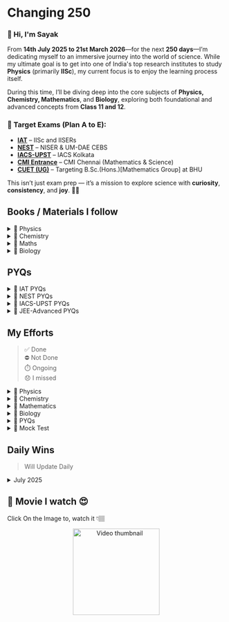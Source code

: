 # Changing 250

### 👋 Hi, I'm Sayak

From **14th July 2025 to 21st March 2026**—for the next **250 days**—I’m dedicating myself to an immersive journey into the world of science. While my ultimate goal is to get into one of India's top research institutes to study **Physics** (primarily **IISc**), my current focus is to enjoy the learning process itself.

During this time, I’ll be diving deep into the core subjects of **Physics, Chemistry, Mathematics**, and **Biology**, exploring both foundational and advanced concepts from **Class 11 and 12**.

### 🎯 Target Exams (Plan A to E):
- **[IAT](https://www.iiseradmission.in/)** – IISc and IISERs
- **[NEST](https://www.nestexam.in/)** – NISER & UM-DAE CEBS
- **[IACS-UPST](https://www.iacs.res.in/)** – IACS Kolkata
- **[CMI Entrance](https://www.cmi.ac.in/admissions/)** – CMI Chennai (Mathematics & Science)
- **[CUET (UG)](https://cuet.nta.nic.in/banaras-hindu-university/)** – Targeting B.Sc.(Hons.)[Mathematics Group] at BHU

This isn’t just exam prep — it’s a mission to explore science with **curiosity**, **consistency**, and **joy**. 🌱🚀



## Books / Materials I follow 

<details><summary>📗 Physics</summary>
 
| Book / Author       | Class / Volume / Title              | Link                                                                                                    |
|---------------------|-------------------------------------|---------------------------------------------------------------------------------------------------------|
| NCERT               | 11                                  | [View](https://gitea.com/hisayakhere/Changing-250/raw/main/Files/Physics/C11P/Class11-PhysicsNCERT.pdf) |
|                     | 12                                  | [View](https://gitea.com/hisayakhere/Changing-250/raw/main/Files/Physics/C12P/Class12-PhysicsNCERT.pdf) |
| HC Verma            | Volume 1                            | [View](https://readyourflow.com/download-hc-verma-concepts-of-physics-volume-1-2022-23/)                |
|                     | Volume 2                            | [View](https://readyourflow.com/hc-verma-concepts-of-physics-volume-2-2022-23/)                         |
| David-Morin         | Introduction to Classical Mechanics | [View](https://gitea.com/hisayakhere/Changing-250/raw/main/Files/Physics/David-Morin.pdf)               |
| Kleppner & Kolenkow | An Introduction to Mechanics        | [View](https://gitea.com/hisayakhere/Changing-250/raw/main/Files/Physics/Kleppner&Kolenkow.pdf)         |
| I.E Iridov          | Problems in General Physics         | [View](https://gitea.com/hisayakhere/Changing-250/raw/main/Files/Physics/IE-Iridov.pdf)                 |
| S.L Arora           | Class 11 Volume 1                   | [View](https://gitea.com/hisayakhere/Changing-250/raw/main/Files/Physics/C11P/11-SLArora-2.pdf)         |
|                     |          Volume 2                   | [View](https://gitea.com/hisayakhere/Changing-250/raw/main/Files/Physics/C11P/11-SLArora-1.pdf)         |
|                     | Class 12 Volume 1                   | [View](https://gitea.com/hisayakhere/Changing-250/raw/main/Files/Physics/C12P/12-SLArora-1.pdf)         |
|                     |          Volume 2                   | [View](https://gitea.com/hisayakhere/Changing-250/raw/main/Files/Physics/C12P/12-SLArora-2.pdf)         |
| Resnick-Halliday    | Fundamentals of Physics             | [View](https://gitea.com/hisayakhere/Changing-250/raw/main/Files/Physics/Resnick-Halliday.pdf)          |
| SciAstra DPPs       |                                     | —                                                                                                       |
| SciAstra Modules    | Volume 1                            | [View](https://gitea.com/hisayakhere/Changing-250/raw/main/Files/Physics/SP1.pdf)                       |
|                     | Volume 2                            | [View](https://gitea.com/hisayakhere/Changing-250/raw/main/Files/Physics/SP2.pdf)                       |
---
</details>

<details><summary>🧪 Chemistry</summary>

| Book             | Class / Volume | Link                                                                                                        |
|------------------|----------------|-------------------------------------------------------------------------------------------------------------|
| NCERT            | 11             | [View](https://gitea.com/hisayakhere/Changing-250/raw/main/Files/Chemistry/C11C/Class11-ChemistryNCERT.pdf) |
|                  | 12             | [View](https://gitea.com/hisayakhere/Changing-250/raw/main/Files/Chemistry/C12C/Class12-ChemistryNCERT.pdf) |
| OP Tandon        | Inorganic      | [View](https://gitea.com/hisayakhere/Changing-250/raw/main/Files/Chemistry/OpTandon-Inorganic.pdf)          |
|                  | Organic        | [View](https://gitea.com/hisayakhere/Changing-250/raw/main/Files/Chemistry/OpTandon-Organic.pdf)            |
|                  | Physical       | [View](https://gitea.com/hisayakhere/Changing-250/raw/main/Files/Chemistry/OpTandon-Physical.pdf)           |
| SciAstra DPPs    |                | —                                                                                                           |
| SciAstra Modules | Volume 1       | [View](https://gitea.com/hisayakhere/Changing-250/raw/main/Files/Chemistry/SC1.pdf)                         |
|                  | Volume 2       | [View](https://gitea.com/hisayakhere/Changing-250/raw/main/Files/Chemistry/SC2.pdf)                         |
---
</details>

<details><summary>📘 Maths</summary>

| Book             | Class / Topic         | Link                                                                                                                            | DPP                                                                                                                  |
|------------------|-----------------------|---------------------------------------------------------------------------------------------------------------------------------|----------------------------------------------------------------------------------------------------------------------|
| NCERT            | 11                    | [View](https://gitea.com/hisayakhere/Changing-250/raw/main/Files/Mathematics/C11M/Class11-MathematicsNCERT.pdf)                 | —                                                                                                                    |
|                  | 12                    | [View](https://gitea.com/hisayakhere/Changing-250/raw/main/Files/Mathematics/C12M/Class12-MathematicsNCERT.pdf)                 | —                                                                                                                    |
| RD Sharma        | 11 (Vol 1)            | [View](https://gitea.com/hisayakhere/Changing-250/raw/main/Files/Mathematics/C11M/RdSharma_Maths_Class11_Volume1_2023-2024.pdf) | —                                                                                                                    |
|                  | 11 (Vol 2)            | [View](https://gitea.com/hisayakhere/Changing-250/raw/main/Files/Mathematics/C11M/RdSharma_Maths_Class11_Volume2_2023-2024.pdf) | —                                                                                                                    |
|                  | 12 (MCQ)              | [View](https://gitea.com/hisayakhere/Changing-250/raw/main/Files/Mathematics/C12M/RdSharma_Maths_Class12_MCQs_2023-2024.pdf)    | —                                                                                                                    |
|                  | 12 (Vol 1)            | [View](https://gitea.com/hisayakhere/Changing-250/raw/main/Files/Mathematics/C12M/RdSharma_Maths_Class12_Volume1_2023-2024.pdf) | —                                                                                                                    |
|                  | 12 (Vol 2)            | [View](https://gitea.com/hisayakhere/Changing-250/raw/main/Files/Mathematics/C12M/RdSharma_Maths_Class12_Volume2_2023-2024.pdf) | —                                                                                                                    |
| Cengage          | Algebra               | [View](https://gitea.com/hisayakhere/Changing-250/raw/main/Files/Mathematics/Cengage/Books/algebra.pdf)                         | [View](https://gitea.com/hisayakhere/Changing-250/raw/main/Files/Mathematics/Cengage/DPP/dpp_algebra.pdf)            |
|                  | Calculus              | [View](https://gitea.com/hisayakhere/Changing-250/raw/main/Files/Mathematics/Cengage/Books/calculus.pdf)                        | [View](https://gitea.com/hisayakhere/Changing-250/raw/main/Files/Mathematics/Cengage/DPP/dpp_calculus.pdf)           |
|                  | Coordinate Geometry   | [View](https://gitea.com/hisayakhere/Changing-250/raw/main/Files/Mathematics/Cengage/Books/coordinateGeometry.pdf)              | [View](https://gitea.com/hisayakhere/Changing-250/raw/main/Files/Mathematics/Cengage/DPP/dpp_coordinategeometry.pdf) |
|                  | Trigonometry          | [View](https://gitea.com/hisayakhere/Changing-250/raw/main/Files/Mathematics/Cengage/Books/trigonometry.pdf)                    | [View](https://gitea.com/hisayakhere/Changing-250/raw/main/Files/Mathematics/Cengage/DPP/dpp_trigonometry.pdf)       |
|                  | Vectors & 3D Geometry | [View](https://gitea.com/hisayakhere/Changing-250/raw/main/Files/Mathematics/Cengage/Books/vectorsAnd3DGeometry.pdf)            | [View](https://gitea.com/hisayakhere/Changing-250/raw/main/Files/Mathematics/Cengage/DPP/dpp_vectorsand3d.pdf)       |
| SciAstra DPPs    |                       | —                                                                                                                               | —                                                                                                                    |
| SciAstra Modules | Volume 1              | [View](https://gitea.com/hisayakhere/Changing-250/raw/main/Files/Mathematics/SM1.pdf)                                           |                                                                                                                      |
|                  | Volume 2              | [View](https://gitea.com/hisayakhere/Changing-250/raw/main/Files/Mathematics/SM2.pdf)                                           |                                                                                                                      |
---
</details>

<details><summary>🧬 Biology</summary>

| Book                   | Class / Volume        | Link                                                                                                    |
|------------------------|-----------------------|---------------------------------------------------------------------------------------------------------|
| NCERT                  | 11 _(Main Priority)_  | [View](https://gitea.com/hisayakhere/Changing-250/raw/main/Files/Biology/C11B/Class11-BiologyNCERT.pdf) |
|                        | 12 _(Main Priority)_  | [View](https://gitea.com/hisayakhere/Changing-250/raw/main/Files/Biology/C12B/Class12-BiologyNCERT.pdf) |
| Trueman's Biology      | Volume 1 _(Optional)_ | [View](https://gitea.com/hisayakhere/Changing-250/raw/main/Files/Biology/C11B/Trueman_1.pdf)            |
|                        | Volume 2 _(Optional)_ | [View](https://gitea.com/hisayakhere/Changing-250/raw/main/Files/Biology/C12B/Trueman_2.pdf)            |
| Vedantu-Tatva Class 11 | Volume 1              | [View](https://gitea.com/hisayakhere/Changing-250/raw/main/Files/Biology/C11B/11BioVedantuTatva-1.pdf)  |
|                        | Volume 2              | [View](https://gitea.com/hisayakhere/Changing-250/raw/main/Files/Biology/C11B/11BioVedantuTatva-2.pdf)  |
|                        | Volume 3              | [View](https://gitea.com/hisayakhere/Changing-250/raw/main/Files/Biology/C11B/11BioVedantuTatva-3.pdf)  |
|                        | Volume 4              | [View](https://gitea.com/hisayakhere/Changing-250/raw/main/Files/Biology/C11B/11BioVedantuTatva-4.pdf)  |
|                        | Volume 5              | [View](https://gitea.com/hisayakhere/Changing-250/raw/main/Files/Biology/C11B/11BioVedantuTatva-5.pdf)  |
| Vedantu-Tatva Class 12 | Volume 1              | [View](https://gitea.com/hisayakhere/Changing-250/raw/main/Files/Biology/C12B/12BioVedantuTatva-1.pdf)  |
|                        | Volume 2              | [View](https://gitea.com/hisayakhere/Changing-250/raw/main/Files/Biology/C12B/12BioVedantuTatva-2.pdf)  |
|                        | Volume 3              | [View](https://gitea.com/hisayakhere/Changing-250/raw/main/Files/Biology/C12B/12BioVedantuTatva-3.pdf)  |
|                        | Volume 4              | [View](https://gitea.com/hisayakhere/Changing-250/raw/main/Files/Biology/C12B/12BioVedantuTatva-4.pdf)  |
|                        | Volume 5              | [View](https://gitea.com/hisayakhere/Changing-250/raw/main/Files/Biology/C12B/12BioVedantuTatva-5.pdf)  |
|                        | Volume 6              | [View](https://gitea.com/hisayakhere/Changing-250/raw/main/Files/Biology/C12B/12BioVedantuTatva-6.pdf)  |
| SciAstra DPPs          |                       | —                                                                                                       |
| SciAstra Modules       | Volume 1              | [View](https://gitea.com/hisayakhere/Changing-250/raw/main/Files/Biology/SB1.pdf)                       |
|                        | Volume 2              | [View](https://gitea.com/hisayakhere/Changing-250/raw/main/Files/Biology/SB2.pdf)                       |

---
</details>
</details>






## PYQs

<details><summary>📝 IAT PYQs</summary> 

| Exam | Year | Link                                                                                        |
|------|------|---------------------------------------------------------------------------------------------|
| IAT  | 2017 | [View](https://gitea.com/hisayakhere/Changing-250/raw/main/Files/PYQs/PYQs-IAT/IAT2017.pdf) |
|      | 2018 | [View](https://gitea.com/hisayakhere/Changing-250/raw/main/Files/PYQs/PYQs-IAT/IAT2018.pdf) |
|      | 2019 | [View](https://gitea.com/hisayakhere/Changing-250/raw/main/Files/PYQs/PYQs-IAT/IAT2019.pdf) |
|      | 2021 | [View](https://gitea.com/hisayakhere/Changing-250/raw/main/Files/PYQs/PYQs-IAT/IAT2021.pdf) |
|      | 2022 | [View](https://gitea.com/hisayakhere/Changing-250/raw/main/Files/PYQs/PYQs-IAT/IAT2022.pdf) |
|      | 2023 | [View](https://gitea.com/hisayakhere/Changing-250/raw/main/Files/PYQs/PYQs-IAT/IAT2023.pdf) |
|      | 2024 | [View](https://gitea.com/hisayakhere/Changing-250/raw/main/Files/PYQs/PYQs-IAT/IAT2024.pdf) |

---
</details>

<details><summary>📝 NEST PYQs</summary> 

| Exam | Year | Session     | Link                                                                                                     |
|------|------|-------------|----------------------------------------------------------------------------------------------------------|
| NEST | 2007 | —           | [View](https://gitea.com/hisayakhere/Changing-250/raw/main/Files/PYQs/PYQs-NEST/NEST-2007.pdf)           |
|      | 2008 | —           | [View](https://gitea.com/hisayakhere/Changing-250/raw/main/Files/PYQs/PYQs-NEST/NEST-2008.pdf)           |
|      | 2009 | —           | [View](https://gitea.com/hisayakhere/Changing-250/raw/main/Files/PYQs/PYQs-NEST/NEST-2009.pdf)           |
|      | 2010 | —           | [View](https://gitea.com/hisayakhere/Changing-250/raw/main/Files/PYQs/PYQs-NEST/NEST-2010.pdf)           |
|      | 2011 | —           | [View](https://gitea.com/hisayakhere/Changing-250/raw/main/Files/PYQs/PYQs-NEST/NEST-2011.pdf)           |
|      | 2012 | —           | [View](https://gitea.com/hisayakhere/Changing-250/raw/main/Files/PYQs/PYQs-NEST/NEST-2012.pdf)           |
|      | 2013 | —           | [View](https://gitea.com/hisayakhere/Changing-250/raw/main/Files/PYQs/PYQs-NEST/NEST-2013.pdf)           |
|      | 2014 | —           | [View](https://gitea.com/hisayakhere/Changing-250/raw/main/Files/PYQs/PYQs-NEST/NEST-2014.pdf)           |
|      | 2015 | —           | [View](https://gitea.com/hisayakhere/Changing-250/raw/main/Files/PYQs/PYQs-NEST/NEST-2015.pdf)           |
|      | 2016 | —           | [View](https://gitea.com/hisayakhere/Changing-250/raw/main/Files/PYQs/PYQs-NEST/NEST-2016.pdf)           |
|      | 2017 | —           | [View](https://gitea.com/hisayakhere/Changing-250/raw/main/Files/PYQs/PYQs-NEST/NEST-2017.pdf)           |
|      | 2018 | —           | [View](https://gitea.com/hisayakhere/Changing-250/raw/main/Files/PYQs/PYQs-NEST/NEST-2018.pdf)           |
|      | 2019 | Session1    | [View](https://gitea.com/hisayakhere/Changing-250/raw/main/Files/PYQs/PYQs-NEST/NEST-2019-Session-1.pdf) |
|      | 2019 | Session2    | [View](https://gitea.com/hisayakhere/Changing-250/raw/main/Files/PYQs/PYQs-NEST/NEST-2019-Session-2.pdf) |
|      | 2020 | Session1    | [View](https://gitea.com/hisayakhere/Changing-250/raw/main/Files/PYQs/PYQs-NEST/NEST-2020-Session-1.pdf) |
|      | 2020 | Session2    | [View](https://gitea.com/hisayakhere/Changing-250/raw/main/Files/PYQs/PYQs-NEST/NEST-2020-Session-2.pdf) |
|      | 2021 | Session1    | [View](https://gitea.com/hisayakhere/Changing-250/raw/main/Files/PYQs/PYQs-NEST/NEST-2021-Session-1.pdf) |
|      | 2021 | Session2    | [View](https://gitea.com/hisayakhere/Changing-250/raw/main/Files/PYQs/PYQs-NEST/NEST-2021-Session-2.pdf) |
|      | 2022 | Session1    | [View](https://gitea.com/hisayakhere/Changing-250/raw/main/Files/PYQs/PYQs-NEST/NEST-2022-Session-1.pdf) |
|      | 2022 | Session2    | [View](https://gitea.com/hisayakhere/Changing-250/raw/main/Files/PYQs/PYQs-NEST/NEST-2022-Session-2.pdf) |
|      | 2023 | Session1    | [View](https://gitea.com/hisayakhere/Changing-250/raw/main/Files/PYQs/PYQs-NEST/NEST-2023-Session-1.pdf) |
|      | 2023 | Session2    | [View](https://gitea.com/hisayakhere/Changing-250/raw/main/Files/PYQs/PYQs-NEST/NEST-2023-Session-2.pdf) |
|      | 2024 | Session1    | [View](https://gitea.com/hisayakhere/Changing-250/raw/main/Files/PYQs/PYQs-NEST/NEST-2024-Session-1.pdf) |
|      | 2024 | Session2    | [View](https://gitea.com/hisayakhere/Changing-250/raw/main/Files/PYQs/PYQs-NEST/NEST-2024-Session-2.pdf) |

---
</details>

<details><summary>📝 IACS-UPST PYQs</summary> 

| Exam      | Year | Link                                                                                               |
|-----------|------|----------------------------------------------------------------------------------------------------|
| IACS UPST | 2022 | [View](https://gitea.com/hisayakhere/Changing-250/raw/main/Files/PYQs/PYQs-IACSUPST/UPST_2022.pdf) |
|           | 2024 | [View](https://gitea.com/hisayakhere/Changing-250/raw/main/Files/PYQs/PYQs-IACSUPST/UPST_2024.pdf) |

---
</details>

<details><summary>📝 JEE-Advanced PYQs</summary> 

| Exam         | Year | Paper   | Link                                                                                        |
|--------------|------|---------|---------------------------------------------------------------------------------------------|
| JEE Advanced | 2007 | Paper1 | [View](https://gitea.com/hisayakhere/Changing-250/raw/main/Files/PYQs/PYQs-JEEA/2007_1.pdf) |
|              | 2007 | Paper2 | [View](https://gitea.com/hisayakhere/Changing-250/raw/main/Files/PYQs/PYQs-JEEA/2007_2.pdf) |
|              | 2008 | Paper1 | [View](https://gitea.com/hisayakhere/Changing-250/raw/main/Files/PYQs/PYQs-JEEA/2008_1.pdf) |
|              | 2008 | Paper2 | [View](https://gitea.com/hisayakhere/Changing-250/raw/main/Files/PYQs/PYQs-JEEA/2008_2.pdf) |
|              | 2009 | Paper1 | [View](https://gitea.com/hisayakhere/Changing-250/raw/main/Files/PYQs/PYQs-JEEA/2009_1.pdf) |
|              | 2009 | Paper2 | [View](https://gitea.com/hisayakhere/Changing-250/raw/main/Files/PYQs/PYQs-JEEA/2009_2.pdf) |
|              | 2010 | Paper1 | [View](https://gitea.com/hisayakhere/Changing-250/raw/main/Files/PYQs/PYQs-JEEA/2010_1.pdf) |
|              | 2010 | Paper2 | [View](https://gitea.com/hisayakhere/Changing-250/raw/main/Files/PYQs/PYQs-JEEA/2010_2.pdf) |
|              | 2011 | Paper1 | [View](https://gitea.com/hisayakhere/Changing-250/raw/main/Files/PYQs/PYQs-JEEA/2011_1.pdf) |
|              | 2011 | Paper2 | [View](https://gitea.com/hisayakhere/Changing-250/raw/main/Files/PYQs/PYQs-JEEA/2011_2.pdf) |
|              | 2012 | Paper1 | [View](https://gitea.com/hisayakhere/Changing-250/raw/main/Files/PYQs/PYQs-JEEA/2012_1.pdf) |
|              | 2012 | Paper2 | [View](https://gitea.com/hisayakhere/Changing-250/raw/main/Files/PYQs/PYQs-JEEA/2012_2.pdf) |
|              | 2013 | Paper1 | [View](https://gitea.com/hisayakhere/Changing-250/raw/main/Files/PYQs/PYQs-JEEA/2013_1.pdf) |
|              | 2013 | Paper2 | [View](https://gitea.com/hisayakhere/Changing-250/raw/main/Files/PYQs/PYQs-JEEA/2013_2.pdf) |
|              | 2014 | Paper1 | [View](https://gitea.com/hisayakhere/Changing-250/raw/main/Files/PYQs/PYQs-JEEA/2014_1.pdf) |
|              | 2014 | Paper2 | [View](https://gitea.com/hisayakhere/Changing-250/raw/main/Files/PYQs/PYQs-JEEA/2014_2.pdf) |
|              | 2015 | Paper1 | [View](https://gitea.com/hisayakhere/Changing-250/raw/main/Files/PYQs/PYQs-JEEA/2015_1.pdf) |
|              | 2015 | Paper2 | [View](https://gitea.com/hisayakhere/Changing-250/raw/main/Files/PYQs/PYQs-JEEA/2015_2.pdf) |
|              | 2016 | Paper1 | [View](https://gitea.com/hisayakhere/Changing-250/raw/main/Files/PYQs/PYQs-JEEA/2016_1.pdf) |
|              | 2016 | Paper2 | [View](https://gitea.com/hisayakhere/Changing-250/raw/main/Files/PYQs/PYQs-JEEA/2016_2.pdf) |
|              | 2017 | Paper1 | [View](https://gitea.com/hisayakhere/Changing-250/raw/main/Files/PYQs/PYQs-JEEA/2017_1.pdf) |
|              | 2017 | Paper2 | [View](https://gitea.com/hisayakhere/Changing-250/raw/main/Files/PYQs/PYQs-JEEA/2017_2.pdf) |
|              | 2018 | Paper1 | [View](https://gitea.com/hisayakhere/Changing-250/raw/main/Files/PYQs/PYQs-JEEA/2018_1.pdf) |
|              | 2018 | Paper2 | [View](https://gitea.com/hisayakhere/Changing-250/raw/main/Files/PYQs/PYQs-JEEA/2018_2.pdf) |
|              | 2019 | Paper1 | [View](https://gitea.com/hisayakhere/Changing-250/raw/main/Files/PYQs/PYQs-JEEA/2019_1.pdf) |
|              | 2019 | Paper2 | [View](https://gitea.com/hisayakhere/Changing-250/raw/main/Files/PYQs/PYQs-JEEA/2019_2.pdf) |
|              | 2020 | Paper1 | [View](https://gitea.com/hisayakhere/Changing-250/raw/main/Files/PYQs/PYQs-JEEA/2020_1.pdf) |
|              | 2020 | Paper2 | [View](https://gitea.com/hisayakhere/Changing-250/raw/main/Files/PYQs/PYQs-JEEA/2020_2.pdf) |
|              | 2021 | Paper1 | [View](https://gitea.com/hisayakhere/Changing-250/raw/main/Files/PYQs/PYQs-JEEA/2021_1.pdf) |
|              | 2021 | Paper2 | [View](https://gitea.com/hisayakhere/Changing-250/raw/main/Files/PYQs/PYQs-JEEA/2021_2.pdf) |
|              | 2022 | Paper1 | [View](https://gitea.com/hisayakhere/Changing-250/raw/main/Files/PYQs/PYQs-JEEA/2022_1.pdf) |
|              | 2022 | Paper2 | [View](https://gitea.com/hisayakhere/Changing-250/raw/main/Files/PYQs/PYQs-JEEA/2022_2.pdf) |
|              | 2023 | Paper1 | [View](https://gitea.com/hisayakhere/Changing-250/raw/main/Files/PYQs/PYQs-JEEA/2023_1.pdf) |
|              | 2023 | Paper2 | [View](https://gitea.com/hisayakhere/Changing-250/raw/main/Files/PYQs/PYQs-JEEA/2023_2.pdf) |
|              | 2024 | Paper1 | [View](https://gitea.com/hisayakhere/Changing-250/raw/main/Files/PYQs/PYQs-JEEA/2024_1.pdf) |
|              | 2024 | Paper2 | [View](https://gitea.com/hisayakhere/Changing-250/raw/main/Files/PYQs/PYQs-JEEA/2024_2.pdf) |

</details>

## My Efforts
> ✅ Done<br>
> ⛔ Not Done<br>
> ⏱️ Ongoing<br>
> 😞 I missed


<details><summary>📗 Physics</summary>
<!--
    *E -> Effort not Excuses 
    %% Way of Studying
    - Study Notes/Books
    - Do Deliberate Practice a lot of questions
    - Revision { Daily Revision + Sunday (Weekly Revision) }
    - Mock Test {Timed}
-->

| Chapter                                   | 1|R1|R2|R3|R4|R5|R6|R7|R8|
|-------------------------------------------|--|--|--|--|--|--|--|--|--|
| Units & Measurements                      |⛔|⛔|⛔|⛔|⛔|⛔|⛔|⛔|⛔|
| Motion In a Straight Line                 |⛔|⛔|⛔|⛔|⛔|⛔|⛔|⛔|⛔|
| Motion In a Plane                         |⛔|⛔|⛔|⛔|⛔|⛔|⛔|⛔|⛔|
| Basic Maths                               |⏱️|⛔|⛔|⛔|⛔|⛔|⛔|⛔|⛔|
| Laws of Motion                            |⛔|⛔|⛔|⛔|⛔|⛔|⛔|⛔|⛔|
| Work, Energy & Power                      |⛔|⛔|⛔|⛔|⛔|⛔|⛔|⛔|⛔|
| System of Particles and Rotational Motion |⛔|⛔|⛔|⛔|⛔|⛔|⛔|⛔|⛔|
| Gravitation                               |⛔|⛔|⛔|⛔|⛔|⛔|⛔|⛔|⛔|
| Mechanical Properties of Solids           |⛔|⛔|⛔|⛔|⛔|⛔|⛔|⛔|⛔|
| Mechanical Properties of Fluids           |⛔|⛔|⛔|⛔|⛔|⛔|⛔|⛔|⛔|
| Thermal Properties of Matter              |⛔|⛔|⛔|⛔|⛔|⛔|⛔|⛔|⛔|
| Thermodynamics                            |⛔|⛔|⛔|⛔|⛔|⛔|⛔|⛔|⛔|
| Kinetic Theory                            |⛔|⛔|⛔|⛔|⛔|⛔|⛔|⛔|⛔|
| Oscillations                              |⛔|⛔|⛔|⛔|⛔|⛔|⛔|⛔|⛔|
| Waves                                     |⛔|⛔|⛔|⛔|⛔|⛔|⛔|⛔|⛔|
| Electric Charges & Feilds                 |⛔|⛔|⛔|⛔|⛔|⛔|⛔|⛔|⛔|
| Electrostatic Potential & Capacitance     |⛔|⛔|⛔|⛔|⛔|⛔|⛔|⛔|⛔|
| Current Electricity                       |⛔|⛔|⛔|⛔|⛔|⛔|⛔|⛔|⛔|
| Moving Charges & Magnetism                |⛔|⛔|⛔|⛔|⛔|⛔|⛔|⛔|⛔|
| Magnetism & Matter                        |⛔|⛔|⛔|⛔|⛔|⛔|⛔|⛔|⛔|
| Electromagnetic Induction                 |⛔|⛔|⛔|⛔|⛔|⛔|⛔|⛔|⛔|
| Alternating Current                       |⛔|⛔|⛔|⛔|⛔|⛔|⛔|⛔|⛔|
| Electromagnetic Waves                     |⛔|⛔|⛔|⛔|⛔|⛔|⛔|⛔|⛔|
| Ray Optics and Optical Instruments        |⛔|⛔|⛔|⛔|⛔|⛔|⛔|⛔|⛔|
| Wave Optics                               |⛔|⛔|⛔|⛔|⛔|⛔|⛔|⛔|⛔|
| Dual Nature of Radiation and Matter       |⛔|⛔|⛔|⛔|⛔|⛔|⛔|⛔|⛔|
| Atoms                                     |⛔|⛔|⛔|⛔|⛔|⛔|⛔|⛔|⛔|
| Nuclei                                    |⛔|⛔|⛔|⛔|⛔|⛔|⛔|⛔|⛔|
| Semiconductor                             |⛔|⛔|⛔|⛔|⛔|⛔|⛔|⛔|⛔|
---
</details>

<details><summary>🧪 Chemistry</summary>
<!--
    >>> R1 = Primary Revision (Theory + NCERT + DPP)
    >>> R2 = Revision 1 * From NOTES
    >>> R3 = Revision 2 * From NOTES
    >>> R4 = Revision 3 * From NOTES
    >>> R5 = Revision 4 * From NOTES
    >>> R6 = Revision 6 (*after completing the R6 only make short-notes, not before that) [Before 1st December]
    >>> R7 = Revision 7 * From NOTES
    >>> R - final = Final Revision * From NOTES [Before 1st May]
    // Make sure do every revision within before 25 days, to get the concepts absorbed}
    %% Do's
    - Attend all live classes 
    - Give all the Mocks at the actual time
    - Solve DPP's till 7 days of chapter complete
    - Mock Analysis
            - Mistakes > Random (Human Error)
                       > Blunder (Applying Wrong Concept)
    - Study NCERT Coloring - Boxes
    %% Don'ts
    - During Live classes focuses on the Board not on the mind
    - Think Less Act More
    - Focus on the real part neglect imaginery 
    - Don't be a Looser 
-->

| Chapter                                 | 1|R1|R2|R3|R4|R5|R6|R7|R8|
|-----------------------------------------|--|--|--|--|--|--|--|--|--|
| Some Basic Concepts Of Chemistry        |⏱️|⛔|⛔|⛔|⛔|⛔|⛔|⛔|⛔|
| Structure of Atom                       |⛔|⛔|⛔|⛔|⛔|⛔|⛔|⛔|⛔|
| Classification of Periodic Properties   |⛔|⛔|⛔|⛔|⛔|⛔|⛔|⛔|⛔|
| Chemical Bonding                        |⛔|⛔|⛔|⛔|⛔|⛔|⛔|⛔|⛔|
| Thermodynamics                          |⛔|⛔|⛔|⛔|⛔|⛔|⛔|⛔|⛔|
| Equilibrium                             |⛔|⛔|⛔|⛔|⛔|⛔|⛔|⛔|⛔|
| Redox Reactions                         |⛔|⛔|⛔|⛔|⛔|⛔|⛔|⛔|⛔|
| Organic Chemistry - Basics              |⛔|⛔|⛔|⛔|⛔|⛔|⛔|⛔|⛔|
| Hydrocarbons                            |⛔|⛔|⛔|⛔|⛔|⛔|⛔|⛔|⛔|
| Solutions                               |⛔|⛔|⛔|⛔|⛔|⛔|⛔|⛔|⛔|
| Electrochemistry                        |⛔|⛔|⛔|⛔|⛔|⛔|⛔|⛔|⛔|
| Chemical Kinetics                       |⛔|⛔|⛔|⛔|⛔|⛔|⛔|⛔|⛔|
| D & F Block                             |⛔|⛔|⛔|⛔|⛔|⛔|⛔|⛔|⛔|
| Coordination Compounds                  |⛔|⛔|⛔|⛔|⛔|⛔|⛔|⛔|⛔|
| Haloalkens & Haloarenes                 |⛔|⛔|⛔|⛔|⛔|⛔|⛔|⛔|⛔|
| Alcohols, Phenols & Ethers              |⛔|⛔|⛔|⛔|⛔|⛔|⛔|⛔|⛔|
| Aldehydes, Ketones and Carboxylic Acids |⛔|⛔|⛔|⛔|⛔|⛔|⛔|⛔|⛔|
| Amines                                  |⛔|⛔|⛔|⛔|⛔|⛔|⛔|⛔|⛔|
| Biomolecules                            |⛔|⛔|⛔|⛔|⛔|⛔|⛔|⛔|⛔|
</details>

<details><summary>📘 Mathematics</summary>
<!-- 
    ### Ancient Characteristics 
        >>> Struggle --  Hardwork
        >>> Focused
        >>> Proper Sleep (6-8 hrs)
        >>> Healthy Deight (Avoid Fast Food)
        >>> Less Interaction with Relatives
    ### Gen Z Characteristics
        >>> Avoid Social Media
        >>> Avoid Over-thinking 
        %% Do's
        -- Follow live class with Focus 
        -- Revise the Notes and do each concept
        -- Do NCERT Example & Exercise
        -- Do DPPs
        -- IAT/NEST Mock Book
        -- Do Questions (More Practice and Examples)
        -- NEVER fall in backlog
        -- 4 copies (Class NOTES, DPP & Module, Mock Test Analysis, Extra Revision, )
-->

| Chapter                                 | 1|P1|P2|P3|P4|P5|P6|P7|P8|
|-----------------------------------------|--|--|--|--|--|--|--|--|--|
| Sets                                    |✅|⛔|⛔|⛔|⛔|⛔|⛔|⛔|⛔|
| Relations and Functions                 |⛔|⛔|⛔|⛔|⛔|⛔|⛔|⛔|⛔|
| Trigonometric Functions                 |⛔|⛔|⛔|⛔|⛔|⛔|⛔|⛔|⛔| 
| Complex Numbers and Quadratic Equations |⛔|⛔|⛔|⛔|⛔|⛔|⛔|⛔|⛔| 
| Linear Inequalities                     |⛔|⛔|⛔|⛔|⛔|⛔|⛔|⛔|⛔|  
| Permutations and Combinations           |⛔|⛔|⛔|⛔|⛔|⛔|⛔|⛔|⛔|  
| Binomial Theorem                        |⛔|⛔|⛔|⛔|⛔|⛔|⛔|⛔|⛔|  
| Sequence and Series                     |⛔|⛔|⛔|⛔|⛔|⛔|⛔|⛔|⛔|  
| Straight Lines                          |⛔|⛔|⛔|⛔|⛔|⛔|⛔|⛔|⛔|  
| Conic Sections                          |⛔|⛔|⛔|⛔|⛔|⛔|⛔|⛔|⛔|  
| Introduction to 3D Geometry             |⛔|⛔|⛔|⛔|⛔|⛔|⛔|⛔|⛔|  
| Limits & Derivatives                    |⛔|⛔|⛔|⛔|⛔|⛔|⛔|⛔|⛔|  
| Statistics                              |⛔|⛔|⛔|⛔|⛔|⛔|⛔|⛔|⛔|  
| Probability                             |⛔|⛔|⛔|⛔|⛔|⛔|⛔|⛔|⛔|  
| Relations and Functions                 |⛔|⛔|⛔|⛔|⛔|⛔|⛔|⛔|⛔| 
| Inverse Trigonometric Functions         |⛔|⛔|⛔|⛔|⛔|⛔|⛔|⛔|⛔| 
| Matrices                                |⛔|⛔|⛔|⛔|⛔|⛔|⛔|⛔|⛔| 
| Determinants                            |⛔|⛔|⛔|⛔|⛔|⛔|⛔|⛔|⛔| 
| Continuity and Differentiability        |⛔|⛔|⛔|⛔|⛔|⛔|⛔|⛔|⛔| 
| Application of Derivatives              |⛔|⛔|⛔|⛔|⛔|⛔|⛔|⛔|⛔| 
| Integrals                               |⛔|⛔|⛔|⛔|⛔|⛔|⛔|⛔|⛔| 
| Application of Integrals                |⛔|⛔|⛔|⛔|⛔|⛔|⛔|⛔|⛔| 
| Differential Equations                  |⛔|⛔|⛔|⛔|⛔|⛔|⛔|⛔|⛔| 
| Vector Algebra                          |⛔|⛔|⛔|⛔|⛔|⛔|⛔|⛔|⛔| 
| 3D Geometry                             |⛔|⛔|⛔|⛔|⛔|⛔|⛔|⛔|⛔| 
| Linear Programming                      |⛔|⛔|⛔|⛔|⛔|⛔|⛔|⛔|⛔| 
| Probability                             |⛔|⛔|⛔|⛔|⛔|⛔|⛔|⛔|⛔| 
</details>

<details><summary>🧬 Biology</summary>
<!--
    *It is your Goal
    >>> Time is not a barrier
    >>> All concepts must be studied in Depth
    >>> Do not miss any lecture at any cost otherwise, it will lead to - procastination ❌
    >>> Repeated Cycle of Revision is must - fast 
    >>> Solving Multiple Different type of Question is Must 
-->

| Chapter                                  | 1|R1|R2|R3|R4|R5|R6|R7|R8|
|------------------------------------------|--|--|--|--|--|--|--|--|--|
| Biomolecules                             |⏱️|⛔|⛔|⛔|⛔|⛔|⛔|⛔|⛔|
| The Living World                         |⛔|⛔|⛔|⛔|⛔|⛔|⛔|⛔|⛔|
| Biological Classification                |⛔|⛔|⛔|⛔|⛔|⛔|⛔|⛔|⛔|   
| Plant Kingdom                            |⛔|⛔|⛔|⛔|⛔|⛔|⛔|⛔|⛔|   
| Animal Kingdom                           |⛔|⛔|⛔|⛔|⛔|⛔|⛔|⛔|⛔|   
| Morphology of Flowering Plants           |⛔|⛔|⛔|⛔|⛔|⛔|⛔|⛔|⛔|   
| Anatomy of Flowering Plants              |⛔|⛔|⛔|⛔|⛔|⛔|⛔|⛔|⛔|   
| Structural Organisation in Animals       |⛔|⛔|⛔|⛔|⛔|⛔|⛔|⛔|⛔|   
| Cell : The Unit of Life                  |⛔|⛔|⛔|⛔|⛔|⛔|⛔|⛔|⛔|   
| Cell Cycle & Cell Division               |⛔|⛔|⛔|⛔|⛔|⛔|⛔|⛔|⛔|   
| Photosynthesis in Higher Plants          |⛔|⛔|⛔|⛔|⛔|⛔|⛔|⛔|⛔|   
| Respiration in Plants                    |⛔|⛔|⛔|⛔|⛔|⛔|⛔|⛔|⛔|   
| Plant Growth and Development             |⛔|⛔|⛔|⛔|⛔|⛔|⛔|⛔|⛔|   
| Breathing and Exchange of Gases          |⛔|⛔|⛔|⛔|⛔|⛔|⛔|⛔|⛔|   
| Body Fluids and Circulation              |⛔|⛔|⛔|⛔|⛔|⛔|⛔|⛔|⛔|   
| Excretory Products and their Elimination |⛔|⛔|⛔|⛔|⛔|⛔|⛔|⛔|⛔|   
| Locomotion and Movement                  |⛔|⛔|⛔|⛔|⛔|⛔|⛔|⛔|⛔|   
| Neural Control and Coordination          |⛔|⛔|⛔|⛔|⛔|⛔|⛔|⛔|⛔|   
| Chemical Coordination and Integration    |⛔|⛔|⛔|⛔|⛔|⛔|⛔|⛔|⛔|   
| Sexual Reproduction in Flowering Plants  |⛔|⛔|⛔|⛔|⛔|⛔|⛔|⛔|⛔|   
| Human Reproduction                       |⛔|⛔|⛔|⛔|⛔|⛔|⛔|⛔|⛔|   
| Reproductive Health                      |⛔|⛔|⛔|⛔|⛔|⛔|⛔|⛔|⛔|   
| Principles of Inheritance and Variation  |⛔|⛔|⛔|⛔|⛔|⛔|⛔|⛔|⛔|   
| Molecular Basis of Inheritance           |⛔|⛔|⛔|⛔|⛔|⛔|⛔|⛔|⛔|   
| Evolution                                |⛔|⛔|⛔|⛔|⛔|⛔|⛔|⛔|⛔|   
| Human Health and Disease                 |⛔|⛔|⛔|⛔|⛔|⛔|⛔|⛔|⛔|   
| Microbes in Human Welfare                |⛔|⛔|⛔|⛔|⛔|⛔|⛔|⛔|⛔|   
| Biotechnology : Principles and Processes |⛔|⛔|⛔|⛔|⛔|⛔|⛔|⛔|⛔|   
| Biotechnology and its Applications       |⛔|⛔|⛔|⛔|⛔|⛔|⛔|⛔|⛔|   
| Organisms and Populations                |⛔|⛔|⛔|⛔|⛔|⛔|⛔|⛔|⛔|   
| Ecosystem                                |⛔|⛔|⛔|⛔|⛔|⛔|⛔|⛔|⛔|   
| Biodiversity and Conservation            |⛔|⛔|⛔|⛔|⛔|⛔|⛔|⛔|⛔|   
</details>

<details><summary>📝 PYQs</summary>

| Exam Name + Year + Session / Paper |✅|Analysis|
|------------------------------------|--|--------|
| IAT2017                            |⛔|NotDone|
| IAT2018                            |⛔|NotDone|
| IAT2019                            |⛔|NotDone|
| IAT2021                            |⛔|NotDone|
| IAT2022                            |⛔|NotDone|
| IAT2023                            |⛔|NotDone|
| IAT2024                            |⛔|NotDone|
| NEST2007                           |⛔|NotDone|
| NEST2008                           |⛔|NotDone|
| NEST2009                           |⛔|NotDone|
| NEST2010                           |⛔|NotDone|
| NEST2011                           |⛔|NotDone|
| NEST2012                           |⛔|NotDone|
| NEST2013                           |⛔|NotDone|
| NEST2014                           |⛔|NotDone|
| NEST2015                           |⛔|NotDone|
| NEST2016                           |⛔|NotDone|
| NEST2017                           |⛔|NotDone|
| NEST2018                           |⛔|NotDone|
| NEST2019Session1                   |⛔|NotDone|
| NEST2019Session2                   |⛔|NotDone|
| NEST2020Session1                   |⛔|NotDone|
| NEST2020Session2                   |⛔|NotDone|
| NEST2021Session1                   |⛔|NotDone|
| NEST2021Session2                   |⛔|NotDone|
| NEST2022Session1                   |⛔|NotDone|
| NEST2022Session2                   |⛔|NotDone|
| NEST2023Session1                   |⛔|NotDone|
| NEST2023Session2                   |⛔|NotDone|
| NEST2024Session1                   |⛔|NotDone|
| NEST2024Session2                   |⛔|NotDone|
| IACSUPST2022                       |⛔|NotDone|
| IACSUPST2024                       |⛔|NotDone|
| JEEA2007Paper1                     |⛔|NotDone|
| JEEA2007Paper2                     |⛔|NotDone|
| JEEA2008Paper1                     |⛔|NotDone|
| JEEA2008Paper2                     |⛔|NotDone|
| JEEA2009Paper1                     |⛔|NotDone|
| JEEA2009Paper2                     |⛔|NotDone|
| JEEA2010Paper1                     |⛔|NotDone|
| JEEA2010Paper2                     |⛔|NotDone|
| JEEA2011Paper1                     |⛔|NotDone|
| JEEA2011Paper2                     |⛔|NotDone|
| JEEA2012Paper1                     |⛔|NotDone|
| JEEA2012Paper2                     |⛔|NotDone|
| JEEA2013Paper1                     |⛔|NotDone|
| JEEA2013Paper2                     |⛔|NotDone|
| JEEA2014Paper1                     |⛔|NotDone|
| JEEA2014Paper2                     |⛔|NotDone|
| JEEA2015Paper1                     |⛔|NotDone|
| JEEA2015Paper2                     |⛔|NotDone|
| JEEA2016Paper1                     |⛔|NotDone|
| JEEA2016Paper2                     |⛔|NotDone|
| JEEA2017Paper1                     |⛔|NotDone|
| JEEA2017Paper2                     |⛔|NotDone|
| JEEA2018Paper1                     |⛔|NotDone|
| JEEA2018Paper2                     |⛔|NotDone|
| JEEA2019Paper1                     |⛔|NotDone|
| JEEA2019Paper2                     |⛔|NotDone|
| JEEA2020Paper1                     |⛔|NotDone|
| JEEA2020Paper2                     |⛔|NotDone|
| JEEA2021Paper1                     |⛔|NotDone|
| JEEA2021Paper2                     |⛔|NotDone|
| JEEA2022Paper1                     |⛔|NotDone|
| JEEA2022Paper2                     |⛔|NotDone|
| JEEA2023Paper1                     |⛔|NotDone|
| JEEA2023Paper2                     |⛔|NotDone|
| JEEA2024Paper1                     |⛔|NotDone|
| JEEA2024Paper2                     |⛔|NotDone|

</details>
<details><summary>📑 Mock Test</summary>

| Date    | Tests       | Score  |
|---------|-------------|--------|
| 03/08/25| IAT Mock 1  | XXX/240|
| 24/08/25| NEST Mock 1 | XXX/180|
| 14/09/25| IAT Mock 2  | XXX/240|
| 05/10/25| NEST Mock 2 | XXX/180|
| 26/10/25| IAT Mock 3  | XXX/240|
| 16/11/25| NEST Mock 3 | XXX/180|
| 07/12/25| IAT Mock 4  | XXX/240|
| 28/12/25| NEST Mock 4 | XXX/180|
| 18/01/26| IAT Mock 5  | XXX/240|
| 08/02/26| NEST Mock 5 | XXX/180|
| 01/03/26| IAT Mock 6  | XXX/240|
| 08/03/26| NEST Mock 6 | XXX/180|

</details>


## Daily Wins



> Will Update Daily

<details><summary>July 2025</summary>

- [14-07-2025](https://mstdn.social/@hisayakhere/114846303037218973)
- [15-07-2025](https://mstdn.social/@hisayakhere/114852946324497271)
- [16-07-2025](https://mstdn.social/@hisayakhere/114861229613172226)
- [17-07-2025](https://mstdn.social/@hisayakhere/114864216190636271)
<!--
- [18-07-2025]()
- [19-07-2025]()
- [20-07-2025]()
- [21-07-2025]()
- [22-07-2025]()
- [23-07-2025]()
- [24-07-2025]()
- [25-07-2025]()
- [26-07-2025]()
- [27-07-2025]()
- [28-07-2025]()
- [29-07-2025]()
- [30-07-2025]()
- [31-07-2025]()
</details>
<details><summary>August 2025</summary>

- [01-08-2025]()
- [02-08-2025]()
- [03-08-2025]()
- [04-08-2025]()
- [05-08-2025]()
- [06-08-2025]()
- [07-08-2025]()
- [08-08-2025]()
- [09-08-2025]()
- [10-08-2025]()
- [11-08-2025]()
- [12-08-2025]()
- [13-08-2025]()
- [14-08-2025]()
- [15-08-2025]()
- [16-08-2025]()
- [17-08-2025]()
- [18-08-2025]()
- [19-08-2025]()
- [20-08-2025]()
- [21-08-2025]()
- [22-08-2025]()
- [23-08-2025]()
- [24-08-2025]()
- [25-08-2025]()
- [26-08-2025]()
- [27-08-2025]()
- [28-08-2025]()
- [29-08-2025]()
- [30-08-2025]()
- [31-08-2025]()
</details>
<details><summary>September 2025</summary>

- [01-09-2025]()
- [02-09-2025]()
- [03-09-2025]()
- [04-09-2025]()
- [05-09-2025]()
- [06-09-2025]()
- [07-09-2025]()
- [08-09-2025]()
- [09-09-2025]()
- [10-09-2025]()
- [11-09-2025]()
- [12-09-2025]()
- [13-09-2025]()
- [14-09-2025]()
- [15-09-2025]()
- [16-09-2025]()
- [17-09-2025]()
- [18-09-2025]()
- [19-09-2025]()
- [20-09-2025]()
- [21-09-2025]()
- [22-09-2025]()
- [23-09-2025]()
- [24-09-2025]()
- [25-09-2025]()
- [26-09-2025]()
- [27-09-2025]()
- [28-09-2025]()
- [29-09-2025]()
- [30-09-2025]()
</details>
<details><summary>October 2025</summary>

- [01-10-2025]()
- [02-10-2025]()
- [03-10-2025]()
- [04-10-2025]()
- [05-10-2025]()
- [06-10-2025]()
- [07-10-2025]()
- [08-10-2025]()
- [09-10-2025]()
- [10-10-2025]()
- [11-10-2025]()
- [12-10-2025]()
- [13-10-2025]()
- [14-10-2025]()
- [15-10-2025]()
- [16-10-2025]()
- [17-10-2025]()
- [18-10-2025]()
- [19-10-2025]()
- [20-10-2025]()
- [21-10-2025]()
- [22-10-2025]()
- [23-10-2025]()
- [24-10-2025]()
- [25-10-2025]()
- [26-10-2025]()
- [27-10-2025]()
- [28-10-2025]()
- [29-10-2025]()
- [30-10-2025]()
- [31-10-2025]()
</details>
<details><summary>November 2025</summary>

- [01-11-2025]()
- [02-11-2025]()
- [03-11-2025]()
- [04-11-2025]()
- [05-11-2025]()
- [06-11-2025]()
- [07-11-2025]()
- [08-11-2025]()
- [09-11-2025]()
- [10-11-2025]()
- [11-11-2025]()
- [12-11-2025]()
- [13-11-2025]()
- [14-11-2025]()
- [15-11-2025]()
- [16-11-2025]()
- [17-11-2025]()
- [18-11-2025]()
- [19-11-2025]()
- [20-11-2025]()
- [21-11-2025]()
- [22-11-2025]()
- [23-11-2025]()
- [24-11-2025]()
- [25-11-2025]()
- [26-11-2025]()
- [27-11-2025]()
- [28-11-2025]()
- [29-11-2025]()
- [30-11-2025]()
</details>
<details><summary>December 2025</summary>

- [01-12-2025]()
- [02-12-2025]()
- [03-12-2025]()
- [04-12-2025]()
- [05-12-2025]()
- [06-12-2025]()
- [07-12-2025]()
- [08-12-2025]()
- [09-12-2025]()
- [10-12-2025]()
- [11-12-2025]()
- [12-12-2025]()
- [13-12-2025]()
- [14-12-2025]()
- [15-12-2025]()
- [16-12-2025]()
- [17-12-2025]()
- [18-12-2025]()
- [19-12-2025]()
- [20-12-2025]()
- [21-12-2025]()
- [22-12-2025]()
- [23-12-2025]()
- [24-12-2025]()
- [25-12-2025]()
- [26-12-2025]()
- [27-12-2025]()
- [28-12-2025]()
- [29-12-2025]()
- [30-12-2025]()
- [31-12-2025]()
</details>
<details><summary>January 2026</summary>

- [01-01-2026]()
- [02-01-2026]()
- [03-01-2026]()
- [04-01-2026]()
- [05-01-2026]()
- [06-01-2026]()
- [07-01-2026]()
- [08-01-2026]()
- [09-01-2026]()
- [10-01-2026]()
- [11-01-2026]()
- [12-01-2026]()
- [13-01-2026]()
- [14-01-2026]()
- [15-01-2026]()
- [16-01-2026]()
- [17-01-2026]()
- [18-01-2026]()
- [19-01-2026]()
- [20-01-2026]()
- [21-01-2026]()
- [22-01-2026]()
- [23-01-2026]()
- [24-01-2026]()
- [25-01-2026]()
- [26-01-2026]()
- [27-01-2026]()
- [28-01-2026]()
- [29-01-2026]()
- [30-01-2026]()
- [31-01-2026]()
</details>
<details><summary>February 2026</summary>

- [01-02-2026]()
- [02-02-2026]()
- [03-02-2026]()
- [04-02-2026]()
- [05-02-2026]()
- [06-02-2026]()
- [07-02-2026]()
- [08-02-2026]()
- [09-02-2026]()
- [10-02-2026]()
- [11-02-2026]()
- [12-02-2026]()
- [13-02-2026]()
- [14-02-2026]()
- [15-02-2026]()
- [16-02-2026]()
- [17-02-2026]()
- [18-02-2026]()
- [19-02-2026]()
- [20-02-2026]()
- [21-02-2026]()
- [22-02-2026]()
- [23-02-2026]()
- [24-02-2026]()
- [25-02-2026]()
- [26-02-2026]()
- [27-02-2026]()
- [28-02-2026]()
</details>
<details><summary>March 2026</summary>

- [01-03-2026]()
- [02-03-2026]()
- [03-03-2026]()
- [04-03-2026]()
- [05-03-2026]()
- [06-03-2026]()
- [07-03-2026]()
- [08-03-2026]()
- [09-03-2026]()
- [10-03-2026]()
- [11-03-2026]()
- [12-03-2026]()
- [13-03-2026]()
- [14-03-2026]()
- [15-03-2026]()
- [16-03-2026]()
- [17-03-2026]()
- [18-03-2026]()
</details>
-->
</details>

## 🎥 Movie I watch 😍

Click On the Image to, watch it 👇🏽
<div align="center">
<a href="https://gitea.com/leenazeliang/Interstellar/src/branch/main/Files/Interstellar-EnglishOnly.mp4"><img src="https://github.com/hisayakhere/Changing-250/blob/master/I2011CNMF1.jpg" alt="Video thumbnail" width="200" ></a>
</div>
